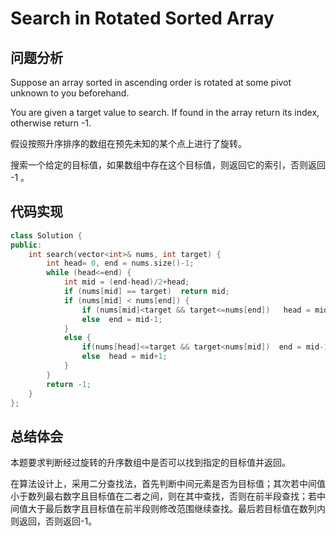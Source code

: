 #  Search in Rotated Sorted Array

## 问题分析
Suppose an array sorted in ascending order is rotated at some pivot unknown to you beforehand.

You are given a target value to search. If found in the array return its index, otherwise return -1.

假设按照升序排序的数组在预先未知的某个点上进行了旋转。

搜索一个给定的目标值，如果数组中存在这个目标值，则返回它的索引，否则返回 -1 。

## 代码实现
``` C++
class Solution {
public:
    int search(vector<int>& nums, int target) {
        int head= 0, end = nums.size()-1;
        while (head<=end) {
            int mid = (end-head)/2+head;
            if (nums[mid] == target)  return mid;
            if (nums[mid] < nums[end]) {
                if (nums[mid]<target && target<=nums[end])   head = mid+1;
                else  end = mid-1;
            }
            else {
                if(nums[head]<=target && target<nums[mid])  end = mid-1;
                else  head = mid+1;
            }
        }
        return -1;
    }
};
```

## 总结体会

本题要求判断经过旋转的升序数组中是否可以找到指定的目标值并返回。

在算法设计上，采用二分查找法，首先判断中间元素是否为目标值；其次若中间值小于数列最右数字且目标值在二者之间，则在其中查找，否则在前半段查找；若中间值大于最后数字且目标值在前半段则修改范围继续查找。最后若目标值在数列内则返回，否则返回-1。
